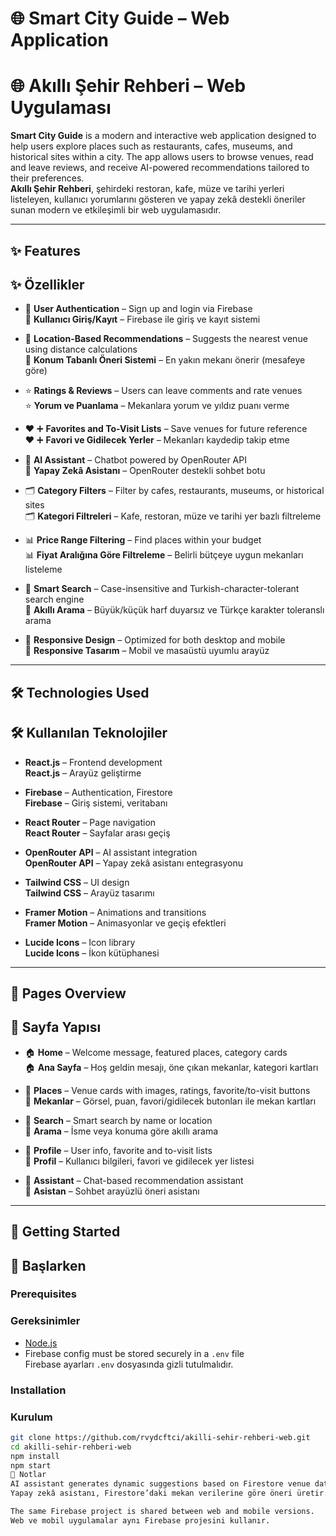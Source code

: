 # 🌐 Smart City Guide – Web Application  
# 🌐 Akıllı Şehir Rehberi – Web Uygulaması

**Smart City Guide** is a modern and interactive web application designed to help users explore places such as restaurants, cafes, museums, and historical sites within a city. The app allows users to browse venues, read and leave reviews, and receive AI-powered recommendations tailored to their preferences.  
**Akıllı Şehir Rehberi**, şehirdeki restoran, kafe, müze ve tarihi yerleri listeleyen, kullanıcı yorumlarını gösteren ve yapay zekâ destekli öneriler sunan modern ve etkileşimli bir web uygulamasıdır.

---

## ✨ Features  
## ✨ Özellikler

- 🔐 **User Authentication** – Sign up and login via Firebase  
  🔐 **Kullanıcı Giriş/Kayıt** – Firebase ile giriş ve kayıt sistemi

- 📍 **Location-Based Recommendations** – Suggests the nearest venue using distance calculations  
  📍 **Konum Tabanlı Öneri Sistemi** – En yakın mekanı önerir (mesafeye göre)

- ⭐ **Ratings & Reviews** – Users can leave comments and rate venues  
  ⭐ **Yorum ve Puanlama** – Mekanlara yorum ve yıldız puanı verme

- ❤️ ➕ **Favorites and To-Visit Lists** – Save venues for future reference  
  ❤️ ➕ **Favori ve Gidilecek Yerler** – Mekanları kaydedip takip etme

- 💬 **AI Assistant** – Chatbot powered by OpenRouter API  
  💬 **Yapay Zekâ Asistanı** – OpenRouter destekli sohbet botu

- 🗂️ **Category Filters** – Filter by cafes, restaurants, museums, or historical sites  
  🗂️ **Kategori Filtreleri** – Kafe, restoran, müze ve tarihi yer bazlı filtreleme

- 📊 **Price Range Filtering** – Find places within your budget  
  📊 **Fiyat Aralığına Göre Filtreleme** – Belirli bütçeye uygun mekanları listeleme

- 🔎 **Smart Search** – Case-insensitive and Turkish-character-tolerant search engine  
  🔎 **Akıllı Arama** – Büyük/küçük harf duyarsız ve Türkçe karakter toleranslı arama

- 📱 **Responsive Design** – Optimized for both desktop and mobile  
  📱 **Responsive Tasarım** – Mobil ve masaüstü uyumlu arayüz

---

## 🛠️ Technologies Used  
## 🛠️ Kullanılan Teknolojiler

- **React.js** – Frontend development  
  **React.js** – Arayüz geliştirme

- **Firebase** – Authentication, Firestore  
  **Firebase** – Giriş sistemi, veritabanı

- **React Router** – Page navigation  
  **React Router** – Sayfalar arası geçiş

- **OpenRouter API** – AI assistant integration  
  **OpenRouter API** – Yapay zekâ asistanı entegrasyonu

- **Tailwind CSS** – UI design  
  **Tailwind CSS** – Arayüz tasarımı

- **Framer Motion** – Animations and transitions  
  **Framer Motion** – Animasyonlar ve geçiş efektleri

- **Lucide Icons** – Icon library  
  **Lucide Icons** – İkon kütüphanesi

---

## 📸 Pages Overview  
## 📸 Sayfa Yapısı

- 🏠 **Home** – Welcome message, featured places, category cards  
  🏠 **Ana Sayfa** – Hoş geldin mesajı, öne çıkan mekanlar, kategori kartları

- 🧭 **Places** – Venue cards with images, ratings, favorite/to-visit buttons  
  🧭 **Mekanlar** – Görsel, puan, favori/gidilecek butonları ile mekan kartları

- 🔎 **Search** – Smart search by name or location  
  🔎 **Arama** – İsme veya konuma göre akıllı arama

- 🧑 **Profile** – User info, favorite and to-visit lists  
  🧑 **Profil** – Kullanıcı bilgileri, favori ve gidilecek yer listesi

- 💬 **Assistant** – Chat-based recommendation assistant  
  💬 **Asistan** – Sohbet arayüzlü öneri asistanı

---

## 🚀 Getting Started  
## 🚀 Başlarken

### Prerequisites  
### Gereksinimler

- [Node.js](https://nodejs.org/)
- Firebase config must be stored securely in a `.env` file  
  Firebase ayarları `.env` dosyasında gizli tutulmalıdır.

### Installation  
### Kurulum

```bash
git clone https://github.com/rvydcftci/akilli-sehir-rehberi-web.git
cd akilli-sehir-rehberi-web
npm install
npm start
📌 Notlar
AI assistant generates dynamic suggestions based on Firestore venue data.
Yapay zekâ asistanı, Firestore’daki mekan verilerine göre öneri üretir.

The same Firebase project is shared between web and mobile versions.
Web ve mobil uygulamalar aynı Firebase projesini kullanır.
